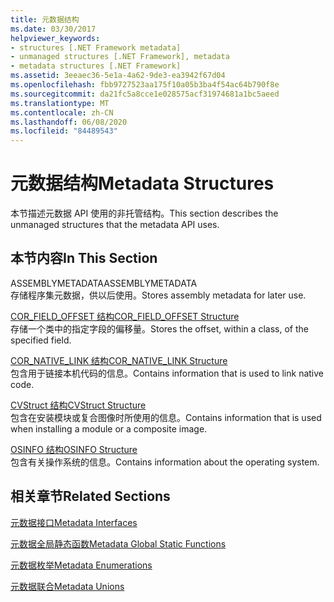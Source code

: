 ```yaml
---
title: 元数据结构
ms.date: 03/30/2017
helpviewer_keywords:
- structures [.NET Framework metadata]
- unmanaged structures [.NET Framework], metadata
- metadata structures [.NET Framework]
ms.assetid: 3eeaec36-5e1a-4a62-9de3-ea3942f67d04
ms.openlocfilehash: fbb9727523aa175f10a05b3ba4f54ac64b790f8e
ms.sourcegitcommit: da21fc5a8cce1e028575acf31974681a1bc5aeed
ms.translationtype: MT
ms.contentlocale: zh-CN
ms.lasthandoff: 06/08/2020
ms.locfileid: "84489543"
---
```

# <a name="metadata-structures"></a><span data-ttu-id="100e9-102">元数据结构</span><span class="sxs-lookup"><span data-stu-id="100e9-102">Metadata Structures</span></span>
<span data-ttu-id="100e9-103">本节描述元数据 API 使用的非托管结构。</span><span class="sxs-lookup"><span data-stu-id="100e9-103">This section describes the unmanaged structures that the metadata API uses.</span></span>  
  
## <a name="in-this-section"></a><span data-ttu-id="100e9-104">本节内容</span><span class="sxs-lookup"><span data-stu-id="100e9-104">In This Section</span></span>  
 <span data-ttu-id="100e9-105">ASSEMBLYMETADATA</span><span class="sxs-lookup"><span data-stu-id="100e9-105">ASSEMBLYMETADATA</span></span>  
 <span data-ttu-id="100e9-106">存储程序集元数据，供以后使用。</span><span class="sxs-lookup"><span data-stu-id="100e9-106">Stores assembly metadata for later use.</span></span>  
  
 [<span data-ttu-id="100e9-107">COR_FIELD_OFFSET 结构</span><span class="sxs-lookup"><span data-stu-id="100e9-107">COR_FIELD_OFFSET Structure</span></span>](cor-field-offset-structure.md)  
 <span data-ttu-id="100e9-108">存储一个类中的指定字段的偏移量。</span><span class="sxs-lookup"><span data-stu-id="100e9-108">Stores the offset, within a class, of the specified field.</span></span>  
  
 [<span data-ttu-id="100e9-109">COR_NATIVE_LINK 结构</span><span class="sxs-lookup"><span data-stu-id="100e9-109">COR_NATIVE_LINK Structure</span></span>](cor-native-link-structure.md)  
 <span data-ttu-id="100e9-110">包含用于链接本机代码的信息。</span><span class="sxs-lookup"><span data-stu-id="100e9-110">Contains information that is used to link native code.</span></span>  
  
 [<span data-ttu-id="100e9-111">CVStruct 结构</span><span class="sxs-lookup"><span data-stu-id="100e9-111">CVStruct Structure</span></span>](cvstruct-structure.md)  
 <span data-ttu-id="100e9-112">包含在安装模块或复合图像时所使用的信息。</span><span class="sxs-lookup"><span data-stu-id="100e9-112">Contains information that is used when installing a module or a composite image.</span></span>  
  
 [<span data-ttu-id="100e9-113">OSINFO 结构</span><span class="sxs-lookup"><span data-stu-id="100e9-113">OSINFO Structure</span></span>](osinfo-structure.md)  
 <span data-ttu-id="100e9-114">包含有关操作系统的信息。</span><span class="sxs-lookup"><span data-stu-id="100e9-114">Contains information about the operating system.</span></span>  
  
## <a name="related-sections"></a><span data-ttu-id="100e9-115">相关章节</span><span class="sxs-lookup"><span data-stu-id="100e9-115">Related Sections</span></span>  
 [<span data-ttu-id="100e9-116">元数据接口</span><span class="sxs-lookup"><span data-stu-id="100e9-116">Metadata Interfaces</span></span>](metadata-interfaces.md)  
  
 [<span data-ttu-id="100e9-117">元数据全局静态函数</span><span class="sxs-lookup"><span data-stu-id="100e9-117">Metadata Global Static Functions</span></span>](metadata-global-static-functions.md)  
  
 [<span data-ttu-id="100e9-118">元数据枚举</span><span class="sxs-lookup"><span data-stu-id="100e9-118">Metadata Enumerations</span></span>](metadata-enumerations.md)  
  
 [<span data-ttu-id="100e9-119">元数据联合</span><span class="sxs-lookup"><span data-stu-id="100e9-119">Metadata Unions</span></span>](metadata-unions.md)
